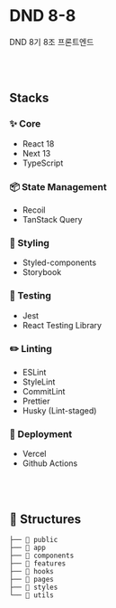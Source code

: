 # DND 8-8

DND 8기 8조 프론트엔드

<br />
<br />

## Stacks

### ✨ Core

- React 18
- Next 13
- TypeScript

### 📦 State Management

- Recoil
- TanStack Query

### 🎨 Styling

- Styled-components
- Storybook

### 🔧 Testing

- Jest
- React Testing Library

### ✏️ Linting

- ESLint
- StyleLint
- CommitLint
- Prettier
- Husky (Lint-staged)

### 🚀 Deployment

- Vercel
- Github Actions

<br />
<br />

## 📂 Structures

```
├── 📂 public
├── 📂 app
├── 📂 components
├── 📂 features
├── 📂 hooks
├── 📂 pages
├── 📂 styles
└── 📂 utils
```

<br />
